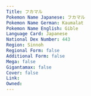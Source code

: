 ```yaml
---
﻿Title: フカマル
Pokemon Name Japanese: フカマル
Pokemon Name German: Kaumalat
Pokemon Name English: Gible
Language Card: Japanese
National Dex Number: 443
Region: Sinnoh
Regional Form: false
Additional Form: false
Mega: false
Gigantamax: false
Cover: false
Link: 
Owned: 
---
```

